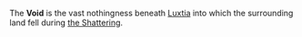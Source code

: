 The **Void** is the vast nothingness beneath [Luxtia](<./Luxtia.md>) into which the surrounding land fell during [the Shattering](<../The Shattering.md>).